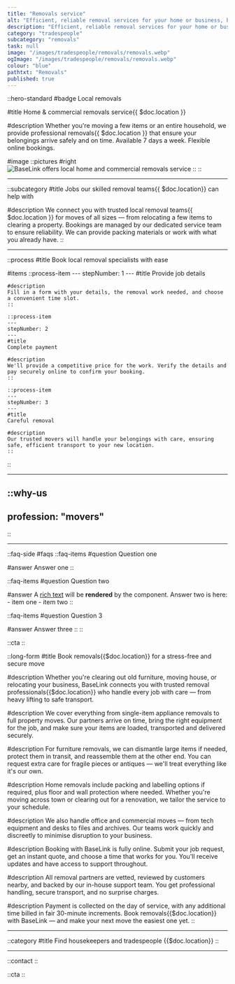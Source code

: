 ```yaml
---
title: "Removals service"
alt: "Efficient, reliable removal services for your home or business, big or small"
description: "Efficient, reliable removal services for your home or business, big or small"
category: "tradespeople"
subcategory: "removals"
task: null
image: "/images/tradespeople/removals/removals.webp"
ogImage: "/images/tradespeople/removals/removals.webp"
colour: "blue"
pathtxt: "Removals"
published: true
---
```


::hero-standard
#badge
Local removals

#title
Home & commercial removals service{{ $doc.location }}

#description
Whether you're moving a few items or an entire household, we provide professional removals{{ $doc.location }} that ensure your belongings arrive safely and on time. Available 7 days a week. Flexible online bookings.

#image
    ::pictures
    #right
    ![BaseLink offers local home and commercial removals service](/images/tradespeople/removals/removals.webp)
    ::
::

---

::subcategory
#title
Jobs our skilled removal teams{{ $doc.location}} can help with

#description
We connect you with trusted local removal teams{{ $doc.location }} for moves of all sizes — from relocating a few items to clearing a property. Bookings are managed by our dedicated service team to ensure reliability. We can provide packing materials or work with what you already have.
::

---

::process
#title
Book local removal specialists with ease

#items
    ::process-item
    ---
    stepNumber: 1
    ---
    #title
    Provide job details

    #description
    Fill in a form with your details, the removal work needed, and choose a convenient time slot.
    ::
    
    ::process-item
    ---
    stepNumber: 2
    ---
    #title
    Complete payment

    #description
    We'll provide a competitive price for the work. Verify the details and pay securely online to confirm your booking.
    ::

    ::process-item
    ---
    stepNumber: 3
    ---
    #title
    Careful removal

    #description
    Our trusted movers will handle your belongings with care, ensuring safe, efficient transport to your new location.
    ::
::

---

::why-us
---
profession: "movers"
---
::

---

::faq-side
#faqs
  ::faq-items
  #question
  Question one

  #answer
  Answer one
  ::

  ::faq-items
  #question
  Question two

  #answer
  A [rich text](/services/commercial-cleaning) will be **rendered** by the component.
  Answer two is here:
    - item one
    - item two
  ::

  ::faq-items
  #question
  Question 3

  #answer
  Answer three
  ::
::

::cta
::

::long-form
#title
Book removals{{$doc.location}} for a stress-free and secure move

#description
Whether you're clearing out old furniture, moving house, or relocating your business, BaseLink connects you with trusted removal professionals{{$doc.location}} who handle every job with care — from heavy lifting to safe transport.

#description
We cover everything from single-item appliance removals to full property moves. Our partners arrive on time, bring the right equipment for the job, and make sure your items are loaded, transported and delivered securely.

#description
For furniture removals, we can dismantle large items if needed, protect them in transit, and reassemble them at the other end. You can request extra care for fragile pieces or antiques — we'll treat everything like it's our own.

#description
Home removals include packing and labelling options if required, plus floor and wall protection where needed. Whether you're moving across town or clearing out for a renovation, we tailor the service to your schedule.

#description
We also handle office and commercial moves — from tech equipment and desks to files and archives. Our teams work quickly and discreetly to minimise disruption to your business.

#description
Booking with BaseLink is fully online. Submit your job request, get an instant quote, and choose a time that works for you. You'll receive updates and have access to support throughout.

#description
All removal partners are vetted, reviewed by customers nearby, and backed by our in-house support team. You get professional handling, secure transport, and no surprise charges.

#description
Payment is collected on the day of service, with any additional time billed in fair 30-minute increments. Book removals{{$doc.location}} with BaseLink — and make your next move the easiest one yet.
::

---

::category
#title
Find housekeepers and tradespeople {{$doc.location}}
::

---

::contact
::

::cta
::